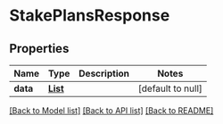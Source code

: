 # StakePlansResponse
## Properties

| Name | Type | Description | Notes |
|------------ | ------------- | ------------- | -------------|
| **data** | [**List**](StakePlan.md) |  | [default to null] |

[[Back to Model list]](../README.md#documentation-for-models) [[Back to API list]](../README.md#documentation-for-api-endpoints) [[Back to README]](../README.md)

